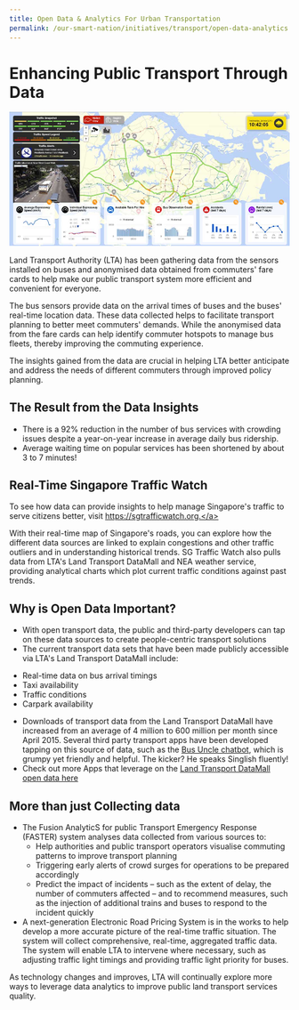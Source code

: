 ```yaml
---
title: Open Data & Analytics For Urban Transportation
permalink: /our-smart-nation/initiatives/transport/open-data-analytics
---
```


# Enhancing Public Transport Through Data 

![SG Traffic Watch screenshot](/images/our-smart-nation/Initiatives/SG-Traffic-watch.jpeg) 

Land Transport Authority (LTA) has been gathering data from the sensors installed on buses and anonymised data obtained from commuters' fare cards to help make our public transport system more efficient and convenient for everyone. 

The bus sensors provide data on the arrival times of buses and the buses' real-time location data. These data collected helps to facilitate transport planning to better meet commuters' demands. While the anonymised data from the fare cards can help identify commuter hotspots to manage bus fleets, thereby improving the commuting experience. 

The insights gained from the data are crucial in helping LTA better anticipate and address the needs of different commuters through improved policy planning.

## The Result from the Data Insights

-	There is a 92% reduction in the number of bus services with crowding issues despite a year-on-year increase in average daily bus ridership.
-	Average waiting time on popular services has been shortened by about 3 to 7 minutes!
 
## Real-Time Singapore Traffic Watch

To see how data can provide insights to help manage Singapore's traffic to serve citizens better, visit <a href="https://sgtrafficwatch.org" target="_blank">https://sgtrafficwatch.org.</a> 

With their real-time map of Singapore's roads, you can explore how the different data sources are linked to explain congestions and other traffic outliers and in understanding historical trends. SG Traffic Watch also pulls data from LTA's Land Transport DataMall and NEA weather service, providing analytical charts which plot current traffic conditions against past trends.

## Why is Open Data Important?

-	With open transport data, the public and third-party developers can tap on these data sources to create people-centric transport solutions
-	The current transport data sets that have been made publicly accessible via LTA's Land Transport DataMall include:
  *	Real-time data on bus arrival timings
  *	Taxi availability
  *	Traffic conditions
  *	Carpark availability 
-	Downloads of transport data from the Land Transport DataMall have increased from an average of 4 million to 600 million per month since April 2015. Several third party transport apps have been developed tapping on this source of data, such as the <a href="https://www.busuncle.sg/" target="_blank">Bus Uncle chatbot</a>, which is grumpy yet friendly and helpful. The kicker? He speaks Singlish fluently! 
-	Check out more Apps that leverage on the <a href="https://datamall.lta.gov.sg/content/datamall/en/app-zone.html" target="_blank">Land Transport DataMall open data here</a>
 
## More than just Collecting data 

- The Fusion AnalyticS for public Transport Emergency Response (FASTER) system analyses data collected from various sources to: 
  - Help authorities and public transport operators visualise commuting patterns to improve transport planning
  - Triggering early alerts of crowd surges for operations to be prepared accordingly
  - Predict the impact of incidents – such as the extent of delay, the number of commuters affected – and to recommend measures, such as the injection of additional trains and buses to respond to the incident quickly 
- A next-generation Electronic Road Pricing System is in the works to help develop a more accurate picture of the real-time traffic situation. The system will collect comprehensive, real-time, aggregated traffic data. The system will enable LTA to intervene where necessary, such as adjusting traffic light timings and providing traffic light priority for buses.

As technology changes and improves, LTA will continually explore more ways to leverage data analytics to improve public land transport services quality.
